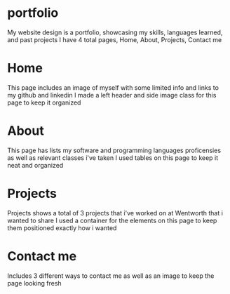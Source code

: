 # portfolio

My website design is a portfolio, showcasing my skills, languages learned, and past projects
I have 4 total pages, Home, About, Projects, Contact me

# Home
This page includes an image of myself with some limited info and links to my github and linkedin
I made a left header and side image class for this page to keep it organized

# About
This page has lists my software and programming languages proficensies as well as relevant classes i've taken
I used tables on this page to keep it neat and organized

# Projects
Projects shows a total of 3 projects that i've worked on at Wentworth that i wanted to share
I used a container for the elements on this page to keep them positioned exactly how i wanted

# Contact me
Includes 3 different ways to contact me as well as an image to keep the page looking fresh
